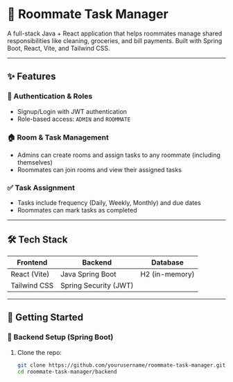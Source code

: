 # 🏡 Roommate Task Manager

A full-stack Java + React application that helps roommates manage shared responsibilities like cleaning, groceries, and bill payments. Built with Spring Boot, React, Vite, and Tailwind CSS.

---

## ✨ Features

### 👥 Authentication & Roles
- Signup/Login with JWT authentication
- Role-based access: `ADMIN` and `ROOMMATE`

### 🏠 Room & Task Management
- Admins can create rooms and assign tasks to any roommate (including themselves)
- Roommates can join rooms and view their assigned tasks

### ✅ Task Assignment
- Tasks include frequency (Daily, Weekly, Monthly) and due dates
- Roommates can mark tasks as completed

---

## 🛠️ Tech Stack

| Frontend        | Backend             | Database |
|-----------------|---------------------|----------|
| React (Vite)    | Java Spring Boot    | H2 (in-memory) |
| Tailwind CSS    | Spring Security (JWT) |  |

---

## 🚀 Getting Started

### 🔧 Backend Setup (Spring Boot)
1. Clone the repo:
   ```bash
   git clone https://github.com/yourusername/roommate-task-manager.git
   cd roommate-task-manager/backend
